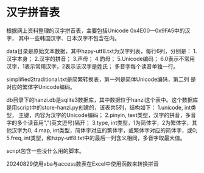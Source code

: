 汉字拼音表
=======================================
根据网上资料整理的汉字拼音表，主要包括Unicode 0x4E00—0x9FA5中的汉字，
其中一些韩国汉字、日本汉字不包含在内。

data目录是原始文本数据，其中hzpy-utf8.txt为汉字列表，每行6列，分别是：
1.汉字本身；
2.汉字的拼音；
3.声母；
4.韵母；
5.Unicode编码；
6.0表示不常用汉字，1表示常用汉字，2表示该汉字是姓氏；
多音字每个读音单独一行。

simplified2traditional.txt是简繁转换表，第一列是简体Unicode编码，第二列
是对应的繁体字Unicode编码。

db目录下的hanzi.db是sqlite3数据库，其中数据位于hanzi这个表中。这个数据库
是用script中的store-hanzi.py创建的，该表共5列，结构如下：
1.unicode, int类型， 主键，内容为汉字的Unicode编码；
2.pinyin,  text类型，汉字的拼音，多音字的多个读音用","(英文逗号)隔开；
3.type,    int类型，1为简体字，2为繁体字，其他汉字为0;
4.map,     int类型，简体字对应的繁体字，或繁体字对应的简体字，或0;
5.freq,    int类型，和hzpy-utf8.txt中的最后一列含义相同，多音字取最大值。 

script包含一些没什么用的脚本。

20240829使用vba与access数表在Excel中使用函数来转换拼音

